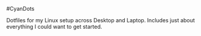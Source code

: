 #CyanDots

Dotfiles for my Linux setup across Desktop and Laptop. Includes just about everything I could want to 
get started. 
